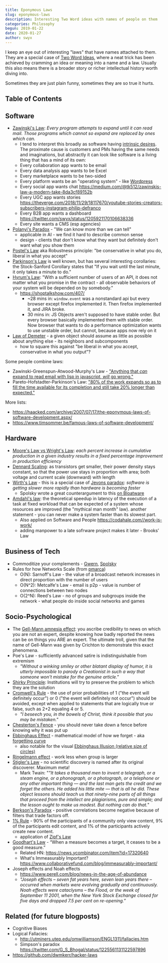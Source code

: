 ```yaml
---
title: Eponymous Laws
slug: eponymous-laws
description: Interesting Two Word ideas with names of people on them
categories: Philosophy
begun: 2019-01-22
date: 2020-01-27
author: swyx
---
```


I keep an eye out of interesting "laws" that have names attached to them. They are a special case of [Two Word Ideas](https://www.swyx.io/writing/two-words), where a neat trick has been achieved by cramming an idea or meaning into a name and a law. Usually this also means there is a broader story or richer intellectual history worth diving into.

Sometimes they are just plain funny, sometimes they are so true it hurts.

## Table of Contents

## Software

- [Zawinski's Law](https://en.wikipedia.org/wiki/Jamie_Zawinski#Principles): _Every program attempts to expand until it can read mail. Those programs which cannot so expand are replaced by ones which can._
  - I tend to interpret this broadly as software having [intrinsic desires](https://twitter.com/swyx/status/1026614064674484224). The proximate cause is customers and PMs having the same needs and imaginations, but abstractly it can look like software is a living thing that has a mind of its own:
  - Every collaboration app wants to be email
  - Every data analysis app wants to be Excel
  - Every marketplace wants to be two-sided
  - Every platform wants be an "operating system" - like [Wordpress](https://rework.fm/open-source-and-power-with-matt-mullenweg/)
  - Every social app wants chat https://medium.com/@tk512/zawinskis-law-a-modern-take-8da3cf89152b
  - Every UGC app wants stories https://theverge.com/2018/11/29/18117670/youtube-stories-creators-subscribers-instagram-philip-defranco
  - Every B2B app wants a dashboard https://twitter.com/swyx/status/1205921170106638336
  - Every site wants a CMS (esp agencies)
- [Polanyi's Paradox](https://en.wikipedia.org/wiki/Polanyi%E2%80%99s_paradox) - "We can know more than we can tell"
  - applicable in AI - we find it hard to describe common sense
  - design - clients that don't know what they want but definitely don't want what you show them
- [Postel's Law](https://en.wikipedia.org/wiki/Robustness_principle) aka Robustness principle: "be conservative in what you do, liberal in what you accept"
- [Parkinson's Law](https://en.wikipedia.org/wiki/Parkinson%27s_law) is well known, but has several interesting corollaries: the Stock-Sanford Corollary states that "If you wait until the last minute, it only takes a minute to do."
- [Hyrum's Law](https://www.hyrumslaw.com/): "With a sufficient number of users of an API, it does not matter what you promise in the contract - all observable behaviors of your system will be depended on by somebody."
  - https://shoptalkshow.com/407/
    - ~28 mins in: `window.event` was a nonstandard api but every browser except firefox implemented it. Then firefox implemented it, and JIRA broke.
    - 30 mins in: JS Objects aren't supposed to have stable order. But every browser basically implemented them with stable order. Now browser that wants to do a performance optimization wants to use unstable order, but cannot, because apps now rely on it
- [Law of Demeter](https://en.wikipedia.org/wiki/Law_of_Demeter) - a given object should assume as little as possible about anything else - its neighbors and subcomponents
  - how to square this against "be liberal in what you accept, conservative in what you output"?

Some people combine laws:

- Zawinski-Greenspun-Atwood-Murphy's Law - ["Anything that _can_ expand to read email with lisp in javascript, _will_ go wrong."](https://twitter.com/secretGeek/status/1116217143933063169)
- Pareto-Hofstadter-Parkinson's Law: ["80% of the work expands so as to fill the time available for its completion and still take 20% longer than expected."](https://twitter.com/swyx/status/1231292352544808960)

More lists:

- https://haacked.com/archive/2007/07/17/the-eponymous-laws-of-software-development.aspx/
- https://www.timsommer.be/famous-laws-of-software-development/

## Hardware

- [Moore's Law vs Wright's Law](https://www.forbes.com/sites/jimhandy/2013/03/25/moores-law-vs-wrights-law/#162188f277d2): _each percent increase in cumulative production in a given industry results in a fixed percentage improvement in production efficiency_
- [Dennard Scaling](https://en.wikipedia.org/wiki/Dennard_scaling): as transistors get smaller, their power density stays constant, so that the power use stays in proportion with area; both voltage and current scale (downward) with length
- [Wirth's Law](https://en.wikipedia.org/wiki/Wirth%27s_law) - this is a special case of [Jevons paradox](https://en.wikipedia.org/wiki/Jevons_paradox): _software is getting slower more rapidly than hardware is becoming faster_
  - Spolsky wrote a great counterargument to this [on Bloatware](https://www.joelonsoftware.com/2001/03/23/strategy-letter-iv-bloatware-and-the-8020-myth/)
- [Amdahl's law](https://en.wikipedia.org/wiki/Amdahl%27s_law): the theoretical speedup in latency of the execution of a task at fixed workload that can be expected of a system whose resources are improved (the "mythical man month" law). another statement - you can never make a system faster than its slowest part.
  - Also applied on Software and People https://codahale.com//work-is-work/
  - adding manpower to a late sofrware project makes it later - Brooks’ Law

## Business of Tech

- Commoditize your complements - [Gwern](https://www.gwern.net/Complement), [Spolsky](https://www.joelonsoftware.com/2002/06/12/strategy-letter-v/)
- Rules for how Networks Scale (from [pmarca](https://a16z.com/2019/12/16/starting-greatness-0-to-1-mosaic-netscape-marc-andreessen/))
  - O(N): Sarnoff's Law - the value of a broadcast network increases in direct proportion with the number of users
  - O(N^2): Metcalfe's Law - email is p2p - value is number of connections between two nodes
  - O(2^N): Reed's Law - no of groups and subgroups inside the network - what people do inside social networks and games

## Socio-Psychological

- The [Gell-Mann amnesia effect](https://www.epsilontheory.com/gell-mann-amnesia/): you ascribe credibility to news on which you are not an expert, despite knowing how badly reported the news can be on things you ARE an expert. The ultimate troll, given that the name of Gell-Mann was given by Crichton to demonstrate this exact phenomena.
- Poe's Law - sufficiently advanced satire is indistinguishable from extremism
  - _"Without a winking smiley or other blatant display of humor, it is utterly impossible to parody a Creationist in such a way that someone won't mistake for the genuine article."_
- [Shirky Principle](https://kk.org/thetechnium/the-shirky-prin/): Institutions will try to preserve the problem to which they are the solution
- [Cromwell's Rule](https://en.wikipedia.org/wiki/Cromwell's_rule) - the use of prior probabilities of 1 ("the event will definitely occur") or 0 ("the event will definitely not occur") should be avoided, except when applied to statements that are logically true or false, such as 2+2 equaling 4 or 5.
  - _"I beseech you, in the bowels of Christ, think it possible that you may be mistaken."_
- [Chesterton's Fence](https://florentcrivello.com/index.php/2019/09/04/the-efficiency-destroying-magic-of-tidying-up/) - you should never take down a fence before knowing why it was put up
- [Ebbinghaus Effect](https://www.psychestudy.com/cognitive/memory/ebbinghaus-forgetting-curve) - mathematical model of how we forget - aka [forgetting curve](https://en.wikipedia.org/wiki/Forgetting_curve)
  - also notable for the visual [Ebbinghaus Illusion (relative size of circles)](https://en.wikipedia.org/wiki/Ebbinghaus_illusion)
- [Ringelmann effect](https://en.wikipedia.org/wiki/Ringelmann_effect) - work less when group is larger
- [Stigler's Law](https://en.wikipedia.org/wiki/Stigler's_law_of_eponymy) - no scientific discovery is named after its original discoverer. Maximum meta!
  - Mark Twain: "_"It takes a thousand men to invent a telegraph, or a steam engine, or a phonograph, or a photograph, or a telephone or any other important thing — and the last man gets the credit and we forget the others. He added his little mite — that is all he did. These object lessons should teach us that ninety-nine parts of all things that proceed from the intellect are plagiarisms, pure and simple; and the lesson ought to make us modest. But nothing can do that._"
- [Berkson's Paradox](https://twitter.com/MWStory/status/1205486677369786369?s=20) - positive correlations become negative because of filters that trade factors off.
- [1% Rule](<https://en.wikipedia.org/wiki/1%25_rule_(Internet_culture)>) - 90% of the participants of a community only view content, 9% of the participants edit content, and 1% of the participants actively create new content.
  - application of [Zipf's Law](https://en.wikipedia.org/wiki/Zipf%27s_law)
- [Goodhart's Law](https://medium.com/@coffeeandjunk/campbells-law-goodhart-s-law-when-you-are-measuring-to-fail-c6c64923ad7) - “When a measure becomes a target, it ceases to be a good measure.”
  - Related HN: https://news.ycombinator.com/item?id=17320640
  - What's Immeasurably Important? https://www.collaborativefund.com/blog/immeasurably-important/
- Joseph effects and Noah effects
  - https://www.perell.com/blog/news-in-the-age-of-abundance
  - _"Joseph effects – seven fat years here, seven lean years there – occurred when markets were evolving gradually and continuously. Noah effects were cataclysms – the Flood, or the week of September 11 2001, when the New York Stock Exchange closed for five days and dropped 7.5 per cent on re-opening.”_

## Related (for future blogposts)

- Cognitive Biases
- Logical Fallacies:
  - http://utminers.utep.edu/omwilliamson/ENGL1311/fallacies.htm
  - Simpson's paradox https://twitter.com/G_S_Bhogal/status/1225561131122597896
- https://github.com/dwmkerr/hacker-laws
